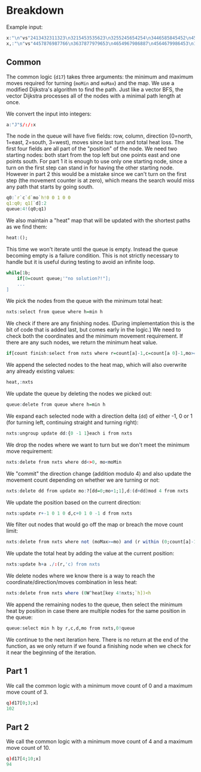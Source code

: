 # Breakdown

Example input:
```q
x:"\n"vs"2413432311323\n3215453535623\n3255245654254\n3446585845452\n4546657867536\n1438598798454";
x,:"\n"vs"4457876987766\n3637877979653\n4654967986887\n4564679986453\n1224686865563\n2546548887735\n4322674655533";
```

## Common
The common logic (`d17`) takes three arguments: the minimum and maximum moves required for turning (`moMin` and `moMax`) and the map. We use a modified Dijkstra's algorithm to find the path. Just like a vector BFS, the vector Dijkstra processes all of the nodes with a minimal path length at once.

We convert the input into integers:
```q
a:"J"$/:/:x
```
The node in the queue will have five fields: row, column, direction (0=north, 1=east, 2=south, 3=west), moves since last turn and total heat loss. The first four fields are all part of the "position" of the node. We need two starting nodes: both start from the top left but one points east and one points south. For part 1 it is enough to use only one starting node, since a turn on the first step can stand in for having the other starting node. However in part 2 this would be a mistake since we can't turn on the first step (the movement counter is at zero), which means the search would miss any path that starts by going south.
```q
q0:`r`c`d`mo`h!0 0 1 0 0
q1:q0; q1[`d]:2
queue:4!(q0;q1)
```
We also maintain a "heat" map that will be updated with the shortest paths as we find them:
```q
heat:();
```
This time we won't iterate until the queue is empty. Instead the queue becoming empty is a failure condition. This is not strictly necessary to handle but it is useful during testing to avoid an infinite loop.
```q
while[1b;
    if[0=count queue;'"no solution?!"];
    ...
]
```
We pick the nodes from the queue with the minimum total heat:
```q
nxts:select from queue where h=min h
```
We check if there are any finishing nodes. (During implementation this is the bit of code that is added last, but comes early in the logic.) We need to check both the coordinates and the minimum movement requirement. If there are any such nodes, we return the minimum heat value.
```q
if[count finish:select from nxts where r=count[a]-1,c=count[a 0]-1,mo>=moMin;:exec min h from finish];
```
We append the selected nodes to the heat map, which will also overwrite any already existing values:
```q
heat,:nxts
```
We update the queue by deleting the nodes we picked out:
```q
queue:delete from queue where h=min h
```
We expand each selected node with a direction delta (`dd`) of either -1, 0 or 1 (for turning left, continuing straight and turning right):
```q
nxts:ungroup update dd:{0 -1 1}each i from nxts
```
We drop the nodes where we want to turn but we don't meet the minimum move requirement:
```q
nxts:delete from nxts where dd<>0, mo<moMin
```
We "commit" the direction change (addition modulo 4) and also update the movement count depending on whether we are turning or not:
```q
nxts:delete dd from update mo:?[dd=0;mo+1;1],d:(d+dd)mod 4 from nxts
```
We update the position based on the current direction:
```q
nxts:update r+-1 0 1 0 d,c+0 1 0 -1 d from nxts
```
We filter out nodes that would go off the map or breach the move count limit:
```q
nxts:delete from nxts where not (moMax>=mo) and (r within (0;count[a]-1)) and c within (0;count[a 0]-1)
```
We update the total heat by adding the value at the current position:
```q
nxts:update h+a ./:(r,'c) from nxts
```
We delete nodes where we know there is a way to reach the coordinate/direction/moves combination in less heat:
```q
nxts:delete from nxts where (0W^heat[key 4!nxts;`h])<h
```
We append the remaining nodes to the queue, then select the minimum heat by position in case there are multiple nodes for the same position in the queue:
```q
queue:select min h by r,c,d,mo from nxts,0!queue
```
We continue to the next iteration here. There is no return at the end of the function, as we only return if we found a finishing node when we check for it near the beginning of the iteration.

## Part 1
We call the common logic with a minimum move count of 0 and a maximum move count of 3.
```q
q)d17[0;3;x]
102
```

## Part 2
We call the common logic with a minimum move count of 4 and a maximum move count of 10.
```q
q)d17[4;10;x]
94
```